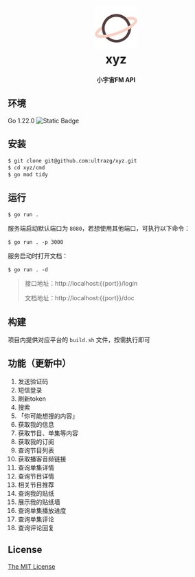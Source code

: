 <h1 align="center">
  <img src="./logo.png" alt="xyz" width="100">
  <br>xyz<br>
</h1>
<h4 align="center">小宇宙FM API</h4>


## 环境

Go 1.22.0 <img alt="Static Badge" src="https://img.shields.io/badge/Go-1.22.0-blue.svg">




## 安装

```shell
$ git clone git@github.com:ultrazg/xyz.git
$ cd xyz/cmd
$ go mod tidy
```



## 运行

```shell
$ go run .
```

服务端启动默认端口为 `8080`，若想使用其他端口，可执行以下命令：

```shell
$ go run . -p 3000
```

服务启动时打开文档：

```shell
$ go run . -d
```

> 接口地址：http://localhost:{{port}}/login
>
> 文档地址：http://localhost:{{port}}/doc



## 构建

项目内提供对应平台的 `build.sh` 文件，按需执行即可



## 功能（更新中）

1. 发送验证码
2. 短信登录
3. 刷新token
4. 搜索
5. 「你可能想搜的内容」
6. 获取我的信息
7. 获取节目、单集等内容
8. 获取我的订阅
9. 查询节目列表
10. 获取播客音频链接
11. 查询单集详情
12. 查询节目详情
13. 相关节目推荐
14. 查询我的贴纸
15. 展示我的贴纸墙
16. 查询单集播放进度
17. 查询单集评论
18. 查询评论回复



## License

[The MIT License](https://github.com/ultrazg/xyz/blob/dev/LICENSE)
